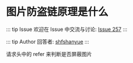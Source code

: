 # 图片防盗链原理是什么



::: tip Issue 
 欢迎在 Issue 中交流与讨论: [Issue 257](https://github.com/shfshanyue/Daily-Question/issues/257) 
:::

::: tip Author 
回答者: [shfshanyue](https://github.com/shfshanyue) 
:::

请求头中的 refer 来判断是否屏蔽图片